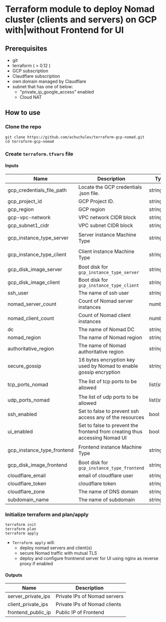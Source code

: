 # Terraform module to deploy Nomad cluster (clients and servers) on GCP with|without Frontend for UI

## Prerequisites

- git
- terraform ( > 0.12 )
- GCP subscription
- Claudflare subscription
- own domain managed by Claudflare
- subnet that has one of below:
  - "private_ip_google_access" enabled
  - Cloud NAT

## How to use

### Clone the repo

```
git clone https://github.com/achuchulev/terraform-gcp-nomad.git
cd terraform-gcp-nomad
```

### Create `terraform.tfvars` file

#### Inputs

| Name  |	Description |	Type |  Default |	Required
| ----- | ----------- | ---- |  ------- | --------
| gcp_credentials_file_path | Locate the GCP credentials .json file. | string  | - | yes
| gcp_project_id | GCP Project ID. | string  | - | yes
| gcp_region | GCP region | string  | us-east4 | yes
| gcp-vpc-network | VPC network CIDR block | string  | - | yes
| gcp_subnet1_cidr | VPC subnet CIDR block | string  | - | yes
| gcp_instance_type_server | Server instance Machine Type | string  | `n1-standard-1` | no
| gcp_instance_type_client | Client instance Machine Type | string   | `n1-standard-1` | no
| gcp_disk_image_server | Boot disk for `gcp_instance_type_server` | string  | yes | no
| gcp_disk_image_client | Boot disk for `gcp_instance_type_client` | string  | yes | no
| ssh_user | The name of ssh user | string  | "ubuntu" | no
| nomad_server_count | Count of Nomad server instances | number  | `3` | no
| nomad_client_count  | Count of Nomad client instances | number | `1` | no
| dc | The name of Nomad DC | string | `dc1` | no
| nomad_region | The name of Nomad region | string  | `global` | no
| authoritative_region | The name of Nomad authoritative region  | string  | `global` | no
| secure_gossip | 16 bytes encryption key used by Nomad to enable gossip encryption  | string  | `null` | yes
| tcp_ports_nomad | The list of tcp  ports to be allowed | list(string) | `"4646", "4647", "4648"` | no
| udp_ports_nomad | The list of udp  ports to be allowed | list(string) | `"4648"` | no
| ssh_enabled | Set to false to prevent ssh access any of the resources | bool | `true` | no
| ui_enabled | Set to false to prevent the frontend from creating thus accessing Nomad UI | bool | `true` | no
| gcp_instance_type_frontend |  Frontend instance Machine Type | string  | `n1-standard-1` | no
| gcp_disk_image_frontend | Boot disk for `gcp_instance_type_frontend` | string  | yes | no
| cloudflare_email | email of cloudflare user  | string  | `null` | yes
| cloudflare_token | cloudflare token  | string  | `null` | yes
| cloudflare_zone | The name of DNS domain  | string  | `null` | yes
| subdomain_name | The name of subdomain  | string  | `null` | yes


### Initialize terraform and plan/apply

```
terraform init
terraform plan
terraform apply
```

- `Terraform apply` will:
  - deploy nomad servers and client(s)
  - secure Nomad traffic with mutual TLS
  - deploy and configure frontnend server for UI using nginx as reverse proxy if enabled
  
  
#### Outputs

| Name  |	Description 
| ----- | ----------- 
| server_private_ips | Private IPs of Nomad servers
| client_private_ips  | Private IPs of Nomad clients
| frontend_public_ip  | Public IP of Frontend

